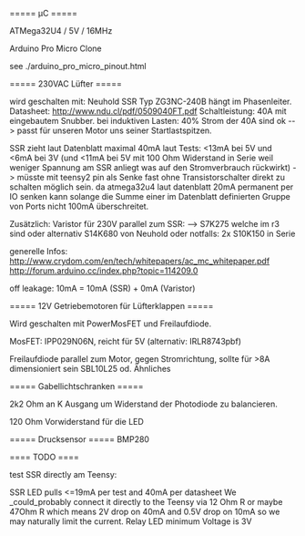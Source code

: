 ===== µC =====

ATMega32U4 / 5V / 16MHz

Arduino Pro Micro Clone

see ./arduino_pro_micro_pinout.html


===== 230VAC Lüfter =====

wird geschalten mit: Neuhold SSR Typ ZG3NC-240B
hängt im Phasenleiter.
Datasheet: http://www.ndu.cl/pdf/0509040FT.pdf
Schaltleistung: 40A mit eingebautem Snubber. bei induktiven Lasten: 40% Strom der 40A sind ok --> passt für unseren Motor uns seiner Startlastspitzen.

SSR zieht laut Datenblatt maximal 40mA
laut Tests: <13mA bei 5V und <6mA bei 3V (und <11mA bei 5V mit 100 Ohm Widerstand in Serie weil weniger Spannung am SSR anliegt was auf den Stromverbrauch rückwirkt)
-> müsste mit teensy2 pin als Senke fast ohne Transistorschalter direkt zu schalten möglich sein.
  da atmega32u4 laut datenblatt 20mA permanent per IO senken kann solange die Summe einer im Datenblatt definierten Gruppe von Ports nicht 100mA überschreitet.

Zusätzlich: Varistor für 230V parallel zum SSR:
--> S7K275 welche im r3 sind
oder alternativ S14K680 von Neuhold
oder notfalls: 2x S10K150 in Serie

generelle Infos:
http://www.crydom.com/en/tech/whitepapers/ac_mc_whitepaper.pdf
http://forum.arduino.cc/index.php?topic=114209.0

off leakage: 10mA = 10mA (SSR) + 0mA (Varistor)


===== 12V Getriebemotoren für Lüfterklappen =====

Wird geschalten mit PowerMosFET und Freilaufdiode.

MosFET: IPP029N06N, reicht für 5V
     (alternativ: IRLR8743pbf)

Freilaufdiode parallel zum Motor, gegen Stromrichtung, sollte für >8A dimensioniert sein
SBL10L25 od. Ähnliches



===== Gabellichtschranken =====

2k2 Ohm an K Ausgang um Widerstand der Photodiode zu balancieren.

120 Ohm Vorwiderstand für die LED

===== Drucksensor =====
BMP280


==== TODO ====

test SSR directly am Teensy:

SSR LED pulls <=19mA per test and 40mA per datasheet
We _could_probably connect it directly to the Teensy via 12 Ohm R
or maybe 47Ohm R which means 2V drop on 40mA and 0.5V drop on 10mA so we may naturally limit the current.
Relay LED minimum Voltage is 3V
